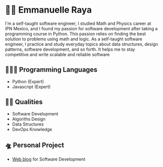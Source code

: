 # 👋🏻 Emmanuelle Raya

I'm a self-taught software engineer, I studied Math and Physics career at IPN Mexico, and I found my passion for software development after taking a programming course in Python. This passion relies on finding the best solution to problems using math and logic. As a self-taught software engineer, I practice and study everyday topics about data structures, design patterns, software development, and so forth. It helps me to stay competitive and write scalable and reliable software

## 👨🏻‍💻 Programming Languages

- Python (Expert)
- Javascript (Expert)

## 🥷🏼 Qualities

- Software Development
- Algoriths Design
- Data Structures
- DevOps Knowledge

## 🛸 Personal Project

- [Web blog](https://blog.emmanuellecode.com) for Software Development



<!---
EmmanuelleRs/EmmanuelleRs is a ✨ special ✨ repository because its `README.md` (this file) appears on your GitHub profile.
You can click the Preview link to take a look at your changes.
--->
